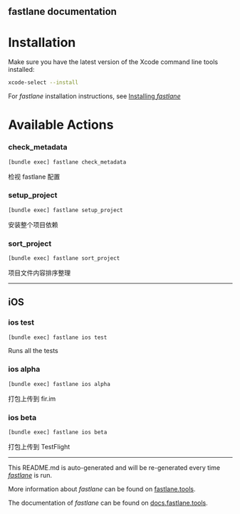 fastlane documentation
----

# Installation

Make sure you have the latest version of the Xcode command line tools installed:

```sh
xcode-select --install
```

For _fastlane_ installation instructions, see [Installing _fastlane_](https://docs.fastlane.tools/#installing-fastlane)

# Available Actions

### check_metadata

```sh
[bundle exec] fastlane check_metadata
```

检视 fastlane 配置

### setup_project

```sh
[bundle exec] fastlane setup_project
```

安装整个项目依赖

### sort_project

```sh
[bundle exec] fastlane sort_project
```

项目文件内容排序整理

----


## iOS

### ios test

```sh
[bundle exec] fastlane ios test
```

Runs all the tests

### ios alpha

```sh
[bundle exec] fastlane ios alpha
```

打包上传到 fir.im

### ios beta

```sh
[bundle exec] fastlane ios beta
```

打包上传到 TestFlight

----

This README.md is auto-generated and will be re-generated every time [_fastlane_](https://fastlane.tools) is run.

More information about _fastlane_ can be found on [fastlane.tools](https://fastlane.tools).

The documentation of _fastlane_ can be found on [docs.fastlane.tools](https://docs.fastlane.tools).
